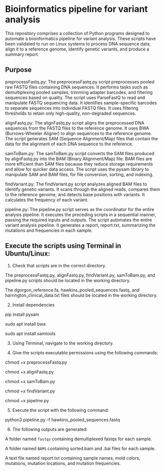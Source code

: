 Bioinformatics pipeline for variant analysis 
===================================================
This repository comprises a collection of Python programs designed to automate a bioinformatics pipeline for variant analysis. These scripts have been validated to run on Linux systems to process DNA sequence data, align it to a reference genome, identify genetic variants, and produce a summary report.

Purpose  
-------
preprocessFastq.py:
The preprocessFastq.py script preprocesses pooled raw FASTQ files containing DNA sequences. It performs tasks such as demultiplexing pooled samples, trimming adapter barcodes, and filtering sequences based on quality. The script uses ParseFastQ  to read and manipulate FASTQ sequencing data. It identifies sample-specific barcodes to separate sequences into individual FASTQ files. It uses filtering thresholds to retain only high-quality, non-degraded sequences.

alignFastq.py:
The alignFastq.py script aligns the preprocessed DNA sequences from the FASTQ files to the reference genome. It uses BWA (Burrows-Wheeler Aligner) to align sequences to the reference genome. The script generates SAM (Sequence Alignment/Map) files that contain the data for the alignment of each DNA sequence to the reference.

samToBam.py:
The samToBam.py script converts the SAM files produced by alignFastq.py into the BAM (Binary Alignment/Map) file. BAM files are more efficient than SAM files because they reduce storage requirements and allow for quicker data access. The script uses the pysam library to manipulate SAM and BAM files, for file conversion, sorting, and indexing.

findVariant.py:
The findVariant.py script analyzes aligned BAM files to identify genetic variants. It scans through the aligned reads, compares them to the reference genome, and detects base positions with variants. It calculates the frequency of each variant.

pipeline.py:
The pipeline.py script serves as the coordinator for the entire analysis pipeline. It executes the preceding scripts in a sequential manner, passing the required inputs and outputs. The script automates the entire variant analysis pipeline. It generates a report, report.txt, summarizing the mutations and frequencies in each sample.

Execute the scripts using Terminal in Ubuntu/Linux:  
---------------------------------------------------
1. Check that scripts are in the correct directory.

The preprocessFastq.py, alignFastq.py, findVariant.py, samToBam.py, and pipeline.py scripts should be located in the working directory.

The dgorgon_reference.fa, hawkins_pooled_sequences.fastq, and harrington_clinical_data.txt files should be located in the working directory.

2. Install dependencies

pip install pysam

sudo apt install bwa

sudo apt install samtools

3. Using Terminal, navigate to the working directory.  
 
4. Give the scripts executable permissions using the following commands:  

chmod +x preprocessFastq.py

chmod +x alignFastq.py 

chmod +x samToBam.py

chmod +x findVariant.py

chmod +x pipeline.py
 
5. Execute the script with the following command:  
 
python3 pipeline.py -f hawkins_pooled_sequences.fastq 
 
6. The following outputs are generated:  
 
A folder named `fastqs` containing demultiplexed fastqs for each sample. 

A folder named `BAMS` containing sorted.bam and .bai files for each sample. 

A text file named report.txt containing sample names, mold colors, mutations, mutation locations, and mutation frequencies.

 
